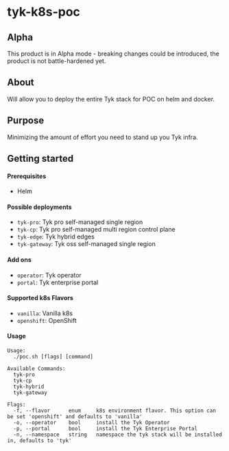 # tyk-k8s-poc
<!-- Tell other people why your project is useful, what they can do with your project, and how they can use it.
As explained in GitHub it typically includes information on:
1. What the project does
2. Why the project is useful
3. How users can get started with the project
4. Where users can get help with your project
5. Who maintains and contributes to the project
For more details check GitHub [doc](https://docs.github.com/en/repositories/managing-your-repositorys-settings-and-features/customizing-your-repository/about-readmes)

PLEASE CHANGE THIS FILE NAME TO BE "README.md" so GitHub can automatically surface it to repository visitors.
-->

## Alpha
This product is in Alpha mode - breaking changes could be introduced, the product is not battle-hardened yet.

## About
Will allow you to deploy the entire Tyk stack for POC on helm and docker.
  
## Purpose
Minimizing the amount of effort you need to stand up you Tyk infra.
  
## Getting started  

#### Prerequisites
- Helm

#### Possible deployments
- `tyk-pro`: Tyk pro self-managed single region
- `tyk-cp`: Tyk pro self-managed multi region control plane
- `tyk-edge`: Tyk hybrid edges
- `tyk-gateway`: Tyk oss self-managed single region

#### Add ons
- `operator`: Tyk operator
- `portal`: Tyk enterprise portal

#### Supported k8s Flavors
- `vanilla`: Vanilla k8s
- `openshift`: OpenShift


#### Usage
```
Usage:
  ./poc.sh [flags] [command]

Available Commands:
  tyk-pro
  tyk-cp
  tyk-hybrid
  tyk-gateway

Flags:
  -f, --flavor    	enum   	 k8s environment flavor. This option can be set 'openshift' and defaults to 'vanilla'
  -o, --operator  	bool   	 install the Tyk Operator
  -p, --portal    	bool   	 install the Tyk Enterprise Portal
  -n, --namespace 	string 	 namespace the tyk stack will be installed in, defaults to 'tyk'
```
